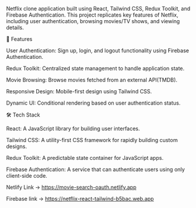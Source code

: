 Netflix clone application built using React, Tailwind CSS, Redux Toolkit, and Firebase Authentication. This project replicates key features of Netflix, including user authentication, browsing movies/TV shows, and viewing details.

🚀 Features

User Authentication: Sign up, login, and logout functionality using Firebase Authentication.

Redux Toolkit: Centralized state management to handle application state.

Movie Browsing: Browse movies fetched from an external API(TMDB).

Responsive Design: Mobile-first design using Tailwind CSS.

Dynamic UI: Conditional rendering based on user authentication status.

🛠️ Tech Stack

React: A JavaScript library for building user interfaces.

Tailwind CSS: A utility-first CSS framework for rapidly building custom designs.

Redux Toolkit: A predictable state container for JavaScript apps.

Firebase Authentication: A service that can authenticate users using only client-side code.

Netlify Link -> https://movie-search-oauth.netlify.app

Firebase link -> https://netflix-react-tailwind-b5bac.web.app
